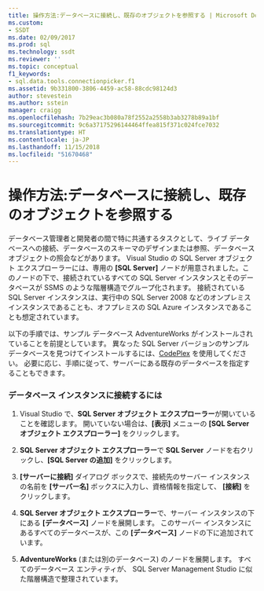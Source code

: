 ```yaml
---
title: 操作方法:データベースに接続し、既存のオブジェクトを参照する | Microsoft Docs
ms.custom:
- SSDT
ms.date: 02/09/2017
ms.prod: sql
ms.technology: ssdt
ms.reviewer: ''
ms.topic: conceptual
f1_keywords:
- sql.data.tools.connectionpicker.f1
ms.assetid: 9b331800-3806-4459-ac58-88cdc98124d3
author: stevestein
ms.author: sstein
manager: craigg
ms.openlocfilehash: 7b29eac3b080a78f2552a2558b3ab3278b89a1bf
ms.sourcegitcommit: 9c6a37175296144464ffea815f371c024fce7032
ms.translationtype: HT
ms.contentlocale: ja-JP
ms.lasthandoff: 11/15/2018
ms.locfileid: "51670468"
---
```

# <a name="how-to-connect-to-a-database-and-browse-existing-objects"></a>操作方法:データベースに接続し、既存のオブジェクトを参照する
データベース管理者と開発者の間で特に共通するタスクとして、ライブ データベースへの接続、データベースのスキーマのデザインまたは参照、データベース オブジェクトの照会などがあります。 Visual Studio の SQL Server オブジェクト エクスプローラーには、専用の **[SQL Server]** ノードが用意されました。このノードの下で、接続されているすべての SQL Server インスタンスとそのデータベースが SSMS のような階層構造でグループ化されます。 接続されている SQL Server インスタンスは、実行中の SQL Server 2008 などのオンプレミス インスタンスであることも、オフプレミスの SQL Azure インスタンスであることも想定されています。  
  
以下の手順では、サンプル データベース AdventureWorks がインストールされていることを前提としています。 異なった SQL Server バージョンのサンプル データベースを見つけてインストールするには、[CodePlex](https://msftdbprodsamples.codeplex.com/) を使用してください。 必要に応じ、手順に従って、サーバーにある既存のデータベースを指定することもできます。  
  
### <a name="to-connect-to-a-database-instance"></a>データベース インスタンスに接続するには  
  
1.  Visual Studio で、**SQL Server オブジェクト エクスプローラー**が開いていることを確認します。 開いていない場合は、**[表示]** メニューの **[SQL Server オブジェクト エクスプローラー]** をクリックします。  
  
2.  **SQL Server オブジェクト エクスプローラー**で **SQL Server** ノードを右クリックし、**[SQL Server の追加]** をクリックします。  
  
3.  **[サーバーに接続]** ダイアログ ボックスで、接続先のサーバー インスタンスの名前を **[サーバー名]** ボックスに入力し、資格情報を指定して、 **[接続]** をクリックします。  
  
4.  **SQL Server オブジェクト エクスプローラー**で、サーバー インスタンスの下にある **[データベース]** ノードを展開します。 このサーバー インスタンスにあるすべてのデータベースが、この **[データベース]** ノードの下に追加されています。  
  
5.  **AdventureWorks** (または別のデータベース) のノードを展開します。 すべてのデータベース エンティティが、 SQL Server Management Studio に似た階層構造で整理されています。  
  
